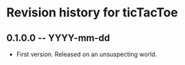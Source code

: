 # Revision history for ticTacToe

## 0.1.0.0 -- YYYY-mm-dd

* First version. Released on an unsuspecting world.
